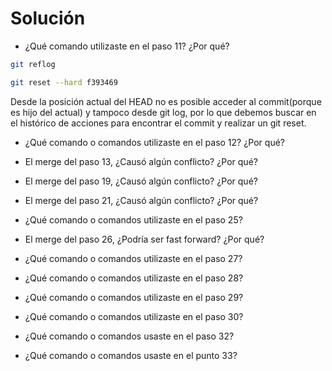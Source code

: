 # Solución

- ¿Qué comando utilizaste en el paso 11? ¿Por qué?
```bash
git reflog  
```
```bash
git reset --hard f393469 
```
  Desde la posición actual del HEAD no es posible acceder al commit(porque es hijo del actual) y tampoco desde git log, por lo que debemos buscar en el histórico de acciones para encontrar el commit y realizar un git reset. 

- ¿Qué comando o comandos utilizaste en el paso 12? ¿Por qué?


- El merge del paso 13, ¿Causó algún conflicto? ¿Por qué?


- El merge del paso 19, ¿Causó algún conflicto? ¿Por qué?


- El merge del paso 21, ¿Causó algún conflicto? ¿Por qué?


- ¿Qué comando o comandos utilizaste en el paso 25?
- El merge del paso 26, ¿Podría ser fast forward? ¿Por qué?


- ¿Qué comando o comandos utilizaste en el paso 27?


- ¿Qué comando o comandos utilizaste en el paso 28?


- ¿Qué comando o comandos utilizaste en el paso 29?


- ¿Qué comando o comandos utilizaste en el paso 30?


- ¿Qué comando o comandos usaste en el paso 32?


- ¿Qué comando o comandos usaste en el punto 33?


